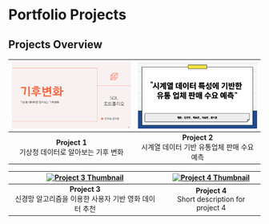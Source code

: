# Portfolio Projects

## Projects Overview

| [![SQL 데이터 분석 포트폴리오](포트폴리오1.png)](link_to_14조SQL포트폴리오.pdf) | [![파이썬 데이터 분석 포트폴리오](포트폴리오2.png)](link_to_5조.pdf) |
|:-----------------------------------------------------------------:|:-----------------------------------------------------------------:|
| **Project 1**<br> 기상청 데이터로 알아보는 기후 변화                | **Project 2**<br> 시계열 데이터 기반 유통업체 판매 수요 예측                  |

| [![Project 3 Thumbnail](link_to_image_3)](link_to_project3.pdf)  | [![Project 4 Thumbnail](link_to_image_4)](link_to_project4.pdf) |
|:----------------------------------------------------------------:|:----------------------------------------------------------------:|
| **Project 3**<br> 신경망 알고리즘을 이용한 사용자 기반 영화 데이터 추천          | **Project 4**<br>Short description for project 4                |
